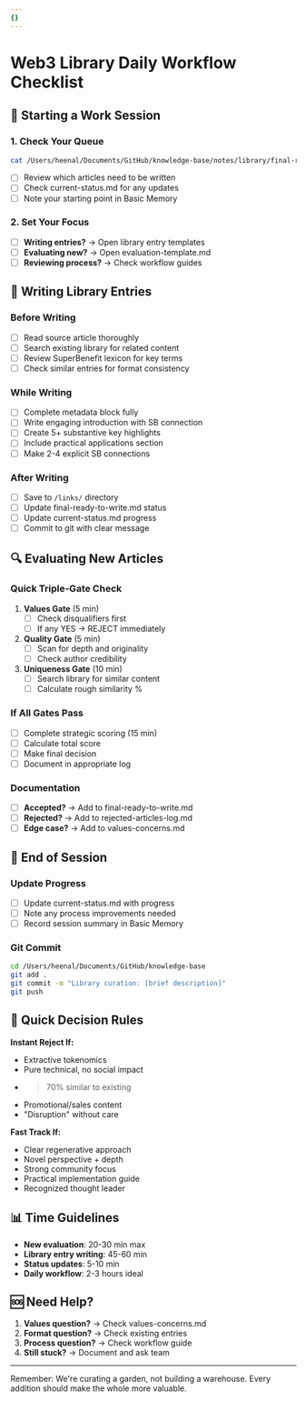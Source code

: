 ```yaml
---
{}
---
```

# Web3 Library Daily Workflow Checklist

## 🌅 Starting a Work Session

### 1. Check Your Queue
```bash
cat /Users/heenal/Documents/GitHub/knowledge-base/notes/library/final-ready-to-write.md
```
- [ ] Review which articles need to be written
- [ ] Check current-status.md for any updates
- [ ] Note your starting point in Basic Memory

### 2. Set Your Focus
- [ ] **Writing entries?** → Open library entry templates
- [ ] **Evaluating new?** → Open evaluation-template.md
- [ ] **Reviewing process?** → Check workflow guides

## 📝 Writing Library Entries

### Before Writing
- [ ] Read source article thoroughly
- [ ] Search existing library for related content
- [ ] Review SuperBenefit lexicon for key terms
- [ ] Check similar entries for format consistency

### While Writing
- [ ] Complete metadata block fully
- [ ] Write engaging introduction with SB connection
- [ ] Create 5+ substantive key highlights
- [ ] Include practical applications section
- [ ] Make 2-4 explicit SB connections

### After Writing
- [ ] Save to `/links/` directory
- [ ] Update final-ready-to-write.md status
- [ ] Update current-status.md progress
- [ ] Commit to git with clear message

## 🔍 Evaluating New Articles

### Quick Triple-Gate Check
1. **Values Gate** (5 min)
   - [ ] Check disqualifiers first
   - [ ] If any YES → REJECT immediately
   
2. **Quality Gate** (5 min)
   - [ ] Scan for depth and originality
   - [ ] Check author credibility
   
3. **Uniqueness Gate** (10 min)
   - [ ] Search library for similar content
   - [ ] Calculate rough similarity %

### If All Gates Pass
- [ ] Complete strategic scoring (15 min)
- [ ] Calculate total score
- [ ] Make final decision
- [ ] Document in appropriate log

### Documentation
- [ ] **Accepted?** → Add to final-ready-to-write.md
- [ ] **Rejected?** → Add to rejected-articles-log.md
- [ ] **Edge case?** → Add to values-concerns.md

## 🔄 End of Session

### Update Progress
- [ ] Update current-status.md with progress
- [ ] Note any process improvements needed
- [ ] Record session summary in Basic Memory

### Git Commit
```bash
cd /Users/heenal/Documents/GitHub/knowledge-base
git add .
git commit -m "Library curation: [brief description]"
git push
```

## 🚨 Quick Decision Rules

**Instant Reject If:**
- Extractive tokenomics
- Pure technical, no social impact
- >70% similar to existing
- Promotional/sales content
- "Disruption" without care

**Fast Track If:**
- Clear regenerative approach
- Novel perspective + depth
- Strong community focus
- Practical implementation guide
- Recognized thought leader

## 📊 Time Guidelines

- **New evaluation**: 20-30 min max
- **Library entry writing**: 45-60 min
- **Status updates**: 5-10 min
- **Daily workflow**: 2-3 hours ideal

## 🆘 Need Help?

1. **Values question?** → Check values-concerns.md
2. **Format question?** → Check existing entries
3. **Process question?** → Check workflow guide
4. **Still stuck?** → Document and ask team

---

Remember: We're curating a garden, not building a warehouse. Every addition should make the whole more valuable.